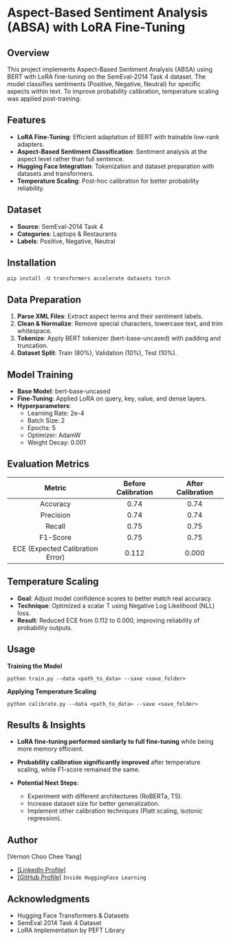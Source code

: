 # Aspect-Based Sentiment Analysis (ABSA) with LoRA Fine-Tuning

## Overview

This project implements Aspect-Based Sentiment Analysis (ABSA) using BERT with LoRA fine-tuning on the SemEval-2014 Task 4 dataset. The model classifies sentiments (Positive, Negative, Neutral) for specific aspects within text. To improve probability calibration, temperature scaling was applied post-training.

## Features

- **LoRA Fine-Tuning**: Efficient adaptation of BERT with trainable low-rank adapters.
- **Aspect-Based Sentiment Classification**: Sentiment analysis at the aspect level rather than full sentence.
- **Hugging Face Integration**: Tokenization and dataset preparation with datasets and transformers.
- **Temperature Scaling**: Post-hoc calibration for better probability reliability.

## Dataset
- **Source**: SemEval-2014 Task 4
- **Categories**: Laptops & Restaurants
- **Labels**: Positive, Negative, Neutral

## Installation
```pip install -U transformers accelerate datasets torch```

## Data Preparation
1. **Parse XML Files**: Extract aspect terms and their sentiment labels.
2. **Clean & Normalize**: Remove special characters, lowercase text, and trim whitespace.
3. **Tokenize**: Apply BERT tokenizer (bert-base-uncased) with padding and truncation.
4. **Dataset Split**: Train (80%), Validation (10%), Test (10%).

## Model Training
- **Base Model**: bert-base-uncased
- **Fine-Tuning**: Applied LoRA on query, key, value, and dense layers.
- **Hyperparameters**:
  - Learning Rate: 2e-4
  - Batch Size: 2
  - Epochs: 5
  - Optimizer: AdamW
  - Weight Decay: 0.001

## Evaluation Metrics
| Metric | Before Calibration  | After Calibration |
| :---:   | :---: | :---: |
| Accuracy | 0.74   | 0.74   |
| Precision | 0.74   | 0.74   |
| Recall | 0.75   | 0.75   |
| F1-Score | 0.75   | 0.75   |
| ECE (Expected Calibration Error) | 0.112   | 0.000   |

## Temperature Scaling
- **Goal**: Adjust model confidence scores to better match real accuracy.
- **Technique**: Optimized a scalar T using Negative Log Likelihood (NLL) loss.
- **Result**: Reduced ECE from 0.112 to 0.000, improving reliability of probability outputs.

## Usage
**Training the Model**

```python train.py --data <path_to_data> --save <save_folder>```

**Applying Temperature Scaling**

```python calibrate.py --data <path_to_data> --save <save_folder>```

## Results & Insights
- **LoRA fine-tuning performed similarly to full fine-tuning** while being more memory efficient.
- **Probability calibration significantly improved** after temperature scaling, while F1-score remained the same.

- **Potential Next Steps**:
  - Experiment with different architectures (RoBERTa, T5).
  - Increase dataset size for better generalization.
  - Implement other calibration techniques (Platt scaling, isotonic regression).

## Author
[Vernon Choo Chee Yang]
- [[LinkedIn Profile]](https://www.linkedin.com/in/vernon-choo-chee-yang-61a966247/)
- [[GitHub Profile]](https://github.com/AlbertChoo?tab=repositories) ```Inside HuggingFace Learning```

## Acknowledgments
- Hugging Face Transformers & Datasets
- SemEval 2014 Task 4 Dataset
- LoRA Implementation by PEFT Library
